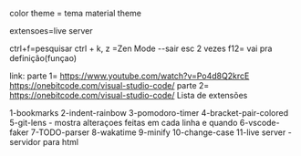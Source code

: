 color theme = tema 
material  theme

extensoes=live server

ctrl+f=pesquisar
ctrl + k, z =Zen Mode --sair esc 2 vezes
f12= vai pra definição(funçao)

link:
parte 1=
https://www.youtube.com/watch?v=Po4d8Q2krcE
https://onebitcode.com/visual-studio-code/
parte 2=
https://onebitcode.com/visual-studio-code/
Lista de extensões

1-bookmarks
2-indent-rainbow
3-pomodoro-timer
4-bracket-pair-colored
5-git-lens - mostra alteraçoes feitas em cada linha e quando
6-vscode-faker
7-TODO-parser
8-wakatime
9-minify
10-change-case
11-live server -servidor para html 